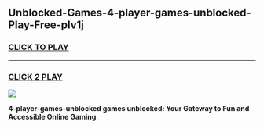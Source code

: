 
## Unblocked-Games-4-player-games-unblocked-Play-Free-plv1j
<h3>
<a href="https://premium76.site?title=4-player-games-unblocked&ref=18A">CLICK TO PLAY</a></h3>
<hr>

<h3>
<a href="https://premium76.site?title=4-player-games-unblocked&ref=18A">CLICK 2 PLAY</a>
  
</h3>

<a href="https://premium76.site?title=4-player-games-unblocked&ref=18A"><img src="https://clearcache.store/games.png"></a>


**4-player-games-unblocked games unblocked: Your Gateway to Fun and Accessible Online Gaming**
